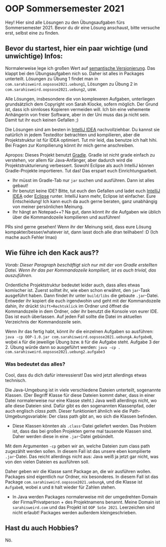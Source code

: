 # OOP Sommersemester 2021

Hey! Hier sind alle Lösungen zu den Übungsaufgaben fürs Sommersemester 2021. Bevor du dir eine Lösung anschaust, bitte versuche erst, selbst eine zu finden.

## Bevor du startest, hier ein paar wichtige (und unwichtige) Infos:

Normalerweise lege ich großen Wert auf [semantische Versionierung](https://semver.org/). Das klappt bei den Übungsaufgaben nich so. Daher ist alles in Packages unterteilt.  Lösungen zu Übung 1 findet man in ``com.sarahisweird.oopsose2021.uebung1``, Lösungen zu Übung 2 in ``com.sarahisweird.oopsose2021.uebung2``, usw.

Alle Lösungen, insbesondere die von komplexeren Aufgaben, unterliegen grundsätzlich dem Copyright von Sarah Klocke, sofern möglich. Der Grund ist, dass ich sinnloses Kopieren vermeiden will. Ich bin eine vehemente Anhängerin von freier Software, aber in der Uni muss das ja nicht sein. Damit tut ihr euch keinen Gefallen ;)

Die Lösungen sind am besten in [IntelliJ IDEA](https://www.jetbrains.com/idea/) nachvollziehbar. Du kannst sie natürlich in jedem Texteditor betrachten und kompilieren, aber die Projektstruktur ist für IDEA optimiert. Tut mir leid, das benutze ich halt hihi. Bei Fragen zur Kompilierung könnt ihr mich gerne anschreiben.

Apropos: Dieses Projekt benutzt [Gradle](https://gradle.org/). Gradle ist nicht grade einfach zu verstehen, vor allem für Java-Anfänger, aber dadurch wird die Projektstrukturierung verbessert. Sowohl Eclipse als auch IntelliJ können Gradle-Projekte importieren. Tut das! Das erspart euch Einrichtungsarbeit.
- Ihr müsst im Gradle-Tab nur ``jar`` suchen und ausführen. Dann ist alles gebaut!
- Ihr benutzt keine IDE? Bitte, tut euch den Gefallen und ladet euch [IntelliJ IDEA](https://www.jetbrains.com/idea/) oder [Eclipse](https://www.eclipse.org/) runter. IntelliJ kann mehr, Eclipse ist einfacher. Eure Entscheidung! Ich kann euch da auch gerne beraten, ganz unabhängig von meiner persönlichen Meinung.
- Ihr hängt an Notepad++? Na gut, dann könnt ihr die Aufgaben wie üblich über die Kommandozeile kompilieren und ausführen!

PRs sind gerne gesehen! Wenn ihr der Meinung seid, dass eure Lösung kompakter/besser/whatever ist, dann lasst doch alle dran teilhaben! :D (Ich mache auch Fehler lmao)

## Wie führe ich den Kack aus??

*Vorab: Dieser Paragraph beschäftigt sich nur mit der von Gradle erstellten Datei. Wenn ihr das per Kommandozeile kompiliert, ist es auch trivial, das auszuführen.*

Ordentliche Projektstruktur bedeutet leider auch, dass alles etwas komischer ist. Zuerst solltet ihr, wie eben schon erwähnt, den ``jar``-Task ausgeführt haben. Dann findet ihr unter ``build/libs`` die gebaute ``.jar``-Datei. Entweder ihr kopiert die euch irgendwohin und geht mit der Kommandozeile dahin, ihr drückt ``Shift+Rechtsklick`` im Ordner und öffnet die Kommandozeile in dem Ordner, oder ihr benutzt die Konsole von eurer IDE. Das ist euch überlassen. Auf jeden Fall sollte die Datei im aktuellen Verzeichnis der Kommandozeile sein.

Wenn ihr das fertig habt, könnt ihr die einzelnen Aufgaben so ausführen: ``java -cp OOP-1.0.jar com.sarahisweird.oopsose2021.uebungA.AufgabeB``, wobei ``A`` für die jeweilige Übung bzw. ``B`` für die Aufgabe steht. Aufgabe 3 der 2. Übung würde dann so ausgeführt werden: ``java -cp . com.sarahisweird.oopsose2021.uebung2.aufgabe3``

### Was bedeutet das alles?

Cool, dass du dich dafür interessierst! Das wird jetzt allerdings etwas technisch.

Die Java-Umgebung ist in viele verschiedene Dateien unterteilt, sogenannte Klassen. (Der Begriff Klasse für diese Dateien kommt daher, dass in einer Datei normalerweise nur eine Klasse steht.) Java weiß allerdings nicht, wo alle diese Dateien sind. Dafür gibt es den sogenannten Klassenpfad, oder auch englisch *class path*. Dieser funktioniert ähnlich wie die Path-Umgebungsvariable: Der class path gibt an, wo sich die Klassen befinden.
- Diese Klassen könnten als ``.class``-Datei geliefert werden. Das Problem ist, dass das bei großen Projekten gerne mal tausende Klassen sind. Daher werden diese in eine ``.jar``-Datei gebündelt.

Mit dem Argumenten ``-cp`` geben wir an, welche Dateien zum class path zugezählt werden sollen. In diesem Fall ist das unsere eben kompilierte ``.jar``-Datei. Das reicht allerdings nicht aus: Java weiß ja jetzt gar nicht, was von den vielen Dateien es ausführen soll.

Daher geben wir die Klasse samt Package an, die wir ausführen wollen. Packages sind eigentlich nur Ordner, nix besonderes. In diesem Fall ist das Package ``com.sarahisweird.oopsose2021.uebungA``, und die Klasse ist ``AufgabeB``, wobei ``A`` und ``B`` halt wieder für Zahlen stehen.
- In Java werden Packages normalerweise mit der umgedrehten Domain der Firma/Privatperson + des Projektnamens benannt. Meine Domain ist ``sarahisweird.com`` und das Projekt ist ``OOP SoSe 2021``. Leerzeichen sind nicht erlaubt! Packages werden außerdem kleingeschrieben.

## Hast du auch Hobbies?

Nö.